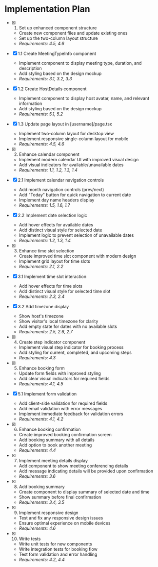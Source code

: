# Implementation Plan

- [x] 1. Set up enhanced component structure





  - Create new component files and update existing ones
  - Set up the two-column layout structure
  - _Requirements: 4.5, 4.6_

- [x] 1.1 Create MeetingTypeInfo component



  - Implement component to display meeting type, duration, and description
  - Add styling based on the design mockup
  - _Requirements: 3.1, 3.2, 3.3_

- [x] 1.2 Create HostDetails component



  - Implement component to display host avatar, name, and relevant information
  - Add styling based on the design mockup
  - _Requirements: 5.1, 5.2_

- [x] 1.3 Update page layout in [username]/page.tsx

  - Implement two-column layout for desktop view
  - Implement responsive single-column layout for mobile
  - _Requirements: 4.5, 4.6_

- [x] 2. Enhance calendar component




  - Implement modern calendar UI with improved visual design
  - Add visual indicators for available/unavailable dates
  - _Requirements: 1.1, 1.2, 1.3, 1.4_


- [x] 2.1 Implement calendar navigation controls

  - Add month navigation controls (prev/next)
  - Add "Today" button for quick navigation to current date
  - Implement day name headers display
  - _Requirements: 1.5, 1.6, 1.7_


- [x] 2.2 Implement date selection logic

  - Add hover effects for available dates
  - Add distinct visual style for selected date
  - Implement logic to prevent selection of unavailable dates
  - _Requirements: 1.2, 1.3, 1.4_

- [x] 3. Enhance time slot selection


  - Create improved time slot component with modern design
  - Implement grid layout for time slots
  - _Requirements: 2.1, 2.2_

- [x] 3.1 Implement time slot interaction

  - Add hover effects for time slots
  - Add distinct visual style for selected time slot
  - _Requirements: 2.3, 2.4_

- [x] 3.2 Add timezone display

  - Show host's timezone
  - Show visitor's local timezone for clarity
  - Add empty state for dates with no available slots
  - _Requirements: 2.5, 2.6, 2.7_

- [x] 4. Create step indicator component



  - Implement visual step indicator for booking process
  - Add styling for current, completed, and upcoming steps
  - _Requirements: 4.3_

- [x] 5. Enhance booking form




  - Update form fields with improved styling
  - Add clear visual indicators for required fields
  - _Requirements: 4.1, 4.5_



- [x] 5.1 Implement form validation



  - Add client-side validation for required fields
  - Add email validation with error messages
  - Implement immediate feedback for validation errors
  - _Requirements: 4.1, 4.2_

- [x] 6. Enhance booking confirmation



  - Create improved booking confirmation screen
  - Add booking summary with all details
  - Add option to book another meeting
  - _Requirements: 4.4_

- [x] 7. Implement meeting details display



  - Add component to show meeting conferencing details
  - Add message indicating details will be provided upon confirmation
  - _Requirements: 3.6_

- [x] 8. Add booking summary



  - Create component to display summary of selected date and time
  - Show summary before final confirmation
  - _Requirements: 3.4, 3.5_

- [x] 9. Implement responsive design



  - Test and fix any responsive design issues
  - Ensure optimal experience on mobile devices
  - _Requirements: 4.6_

- [x] 10. Write tests




  - Write unit tests for new components
  - Write integration tests for booking flow
  - Test form validation and error handling
  - _Requirements: 4.2, 4.4_
